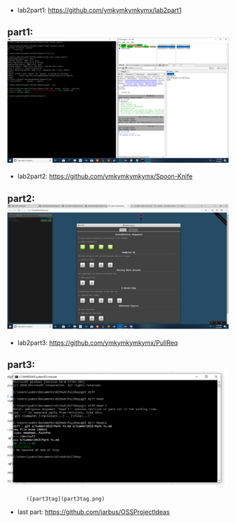* lab2part1:    https://github.com/ymkymkymkymx/lab2part1
## part1: ![part1](part1.png)
* lab2part2:    https://github.com/ymkymkymkymx/Spoon-Knife
## part2: ![part2](part2.png)  
* lab2part3:    https://github.com/ymkymkymkymx/PullReq
## part3: ![part3diff](part3diff.png)
          ![part3tag](part3tag.png)
* last part: https://github.com/jarbus/OSSProjectIdeas